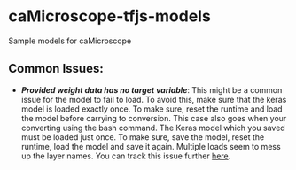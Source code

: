 # caMicroscope-tfjs-models
Sample models for caMicroscope

## Common Issues:
- ***Provided weight data has no target variable***: This might be a common issue for the model to fail to load. To avoid this, make sure that the keras model is loaded exactly once. To make sure, reset the runtime and load the model before carrying to conversion. This case also goes when your converting using the bash command. The Keras model which you saved must be loaded just once. To make sure, save the model, reset the runtime, load the model and save it again. Multiple loads seem to mess up the layer names. You can track this issue further [here](https://github.com/tensorflow/tfjs/issues/755).
